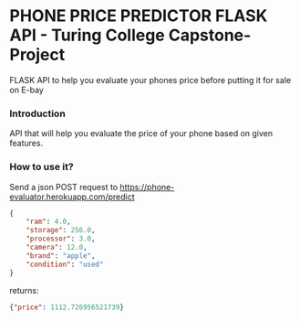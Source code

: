 # PHONE PRICE PREDICTOR FLASK API - Turing College Capstone-Project

FLASK API to help you evaluate your phones price before putting it for sale on E-bay 

### Introduction

API that will help you evaluate the price of your phone based on given features.

### How to use it?

Send a json POST request to https://phone-evaluator.herokuapp.com/predict

```JSON
{
    "ram": 4.0,
    "storage": 256.0,
    "processor": 3.0,
    "camera": 12.0,
    "brand": "apple",
    "condition": "used"
}
```
returns:

```JSON
{"price": 1112.726956521739}
```